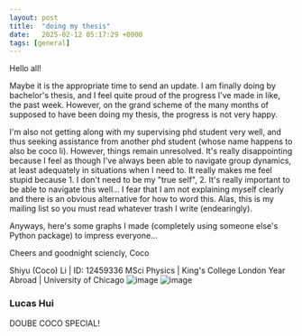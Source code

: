 ```yaml
---
layout: post
title:  "doing my thesis"
date:   2025-02-12 05:17:29 +0000
tags: [general]
---
```

Hello all!

Maybe it is the appropriate time to send an update. I am finally doing by bachelor's thesis, and I feel quite proud of the progress I've made in like, the past week. However, on the grand scheme of the many months of supposed to have been doing my thesis, the progress is not very happy. 

I'm also not getting along with my supervising phd student very well, and thus seeking assistance from another phd student (whose name happens to also be coco li). However, things remain unresolved. It's really disappointing because I feel as though I've always been able to navigate group dynamics, at least adequately in situations when I need to. It really makes me feel stupid because 1. I don't need to be my "true self", 2. It's really important to be able to navigate this well... I fear that I am not explaining myself clearly and there is an obvious alternative for how to word this. Alas, this is my mailing list so you must read whatever trash I write (endearingly).

Anyways, here's some graphs I made (completely using someone else's Python package) to impress everyone...

Cheers and goodnight sciencly,
Coco


Shiyu (Coco) Li | ID: 12459336
MSci Physics |  King's College London
Year Abroad | University of Chicago
![image](https://github.com/user-attachments/assets/f3ec1537-cbfd-4753-bcbd-009107f3471e)
![image](https://github.com/user-attachments/assets/7a686e6a-72f5-4b0a-8556-a464c46e932b)

### Lucas Hui
DOUBE COCO SPECIAL!
